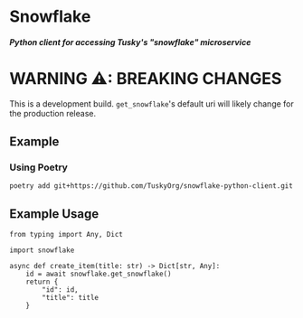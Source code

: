# Snowflake
##### Python client for accessing Tusky's "snowflake" microservice
# WARNING ⚠: BREAKING CHANGES
This is a development build.
`get_snowflake`'s default uri will likely change for the production release. 
## Example
### Using Poetry
```
poetry add git+https://github.com/TuskyOrg/snowflake-python-client.git
```
## Example Usage
```python3
from typing import Any, Dict

import snowflake

async def create_item(title: str) -> Dict[str, Any]:
    id = await snowflake.get_snowflake()
    return {
        "id": id,
        "title": title
    }
```